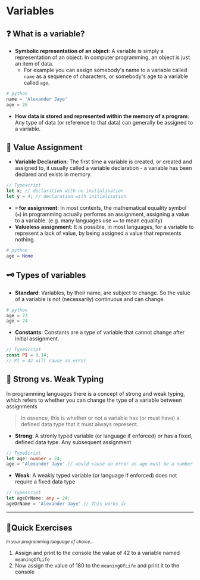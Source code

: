 # Variables

## ❓ What is a variable?

- **Symbolic representation of an object**: A variable is simply a representation of an object. In computer programming, an object is just an item of data.
  - For example you can assign somebody's name to a variable called `name` as a sequence of characters, or somebody's age to a variable called `age`.

```python
# python
name = 'Alexander Jaye'
age = 26
```

- **How data is stored and represented within the memory of a program**: Any type of data (or reference to that data) can generally be assigned to a variable.

## 🟰 Value Assignment

- **Variable Declaration**: The first time a variable is created, or created and assigned to, it usually called a variable declaration - a variable has been declared and exists in memory.

```Typescript
// Typescript
let x; // declaration with no initialisation
let y = 4; // declaration with initialisation
```

- **`=` for assignment**: In most contexts, the mathematical equality symbol (`=`) in programming actually performs an assignment, assigning a value to a variable. (e.g. many languages use `==` to mean equality)
- **Valueless assignment**: It is possible, in most languages, for a variable to represent a lack of value, by being assigned a value that represents nothing.

```python
# python
age = None
```

## 🗝️ Types of variables

- **Standard**: Variables, by their name, are subject to change. So the value of a variable is not (necessarily) continuous and can change.

```python
# python
age = 23
age = 24
```

- **Constants**: Constants are a type of variable that cannot change after initial assignment.

```typescript
// TypeScript
const PI = 3.14;
// PI = 42 will cause an error
```

## 💪 Strong vs. Weak Typing

In programming languages there is a concept of strong and weak typing, which refers to whether you can change the type of a variable between assignments

> In essence, this is whether or not a variable has (or must have) a defined data type that it must always represent.

- **Strong**: A stronly typed variable (or language if enforced) or has a fixed, defined data type. Any subsequent assignment

```TypeScript
// TypeScript
let age: number = 24;
age = 'Alexander Jaye' // would cause an error as age must be a number
```

- **Weak**: A weakly typed variable (or language if enforced) does not require a fixed data type

```Typescript
// Typescript
let ageOrName: any = 24;
ageOrName = 'Alexander Jaye' // This works 👍
```

---

## 🎽Quick Exercises

<sub>_In your programming language of choice..._</sub>

1. Assign and print to the console the value of 42 to a variable named `meaningOfLife`
2. Now assign the value of 180 to the `meaningOfLife` and print it to the console
